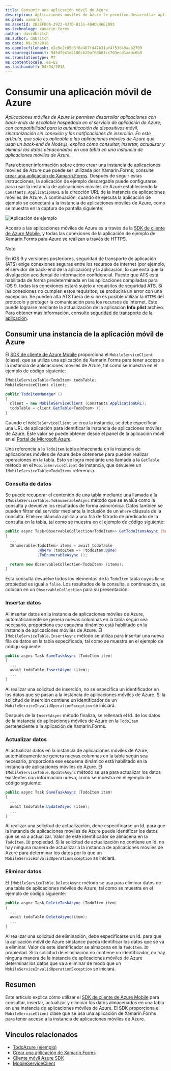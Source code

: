 ```yaml
---
title: Consumir una aplicación móvil de Azure
description: Aplicaciones móviles de Azure le permiten desarrollar aplicaciones con back-ends de escalable hospedado en el servicio de aplicación de Azure, con compatibilidad para la autenticación de dispositivos móvil, sincronización sin conexión y las notificaciones de inserción. En este artículo, que sólo es aplicable a las aplicaciones móviles de Azure que usan un back-end de Node.js, explica cómo consultar, insertar, actualizar y eliminar los datos almacenados en una tabla en una instancia de aplicaciones móviles de Azure.
ms.prod: xamarin
ms.assetid: 2B3EFD0A-2922-437D-B151-4B4DE46E2095
ms.technology: xamarin-forms
author: davidbritch
ms.author: dabritch
ms.date: 09/20/2016
ms.openlocfilehash: e2e9e2c05d3f6e467fd47b31af4f53049aab2709
ms.sourcegitcommit: 945df041e2180cb20af08b83cc703ecd1aedc6b0
ms.translationtype: MT
ms.contentlocale: es-ES
ms.lasthandoff: 04/04/2018
---
```

# <a name="consuming-an-azure-mobile-app"></a>Consumir una aplicación móvil de Azure

_Aplicaciones móviles de Azure le permiten desarrollar aplicaciones con back-ends de escalable hospedado en el servicio de aplicación de Azure, con compatibilidad para la autenticación de dispositivos móvil, sincronización sin conexión y las notificaciones de inserción. En este artículo, que sólo es aplicable a las aplicaciones móviles de Azure que usan un back-end de Node.js, explica cómo consultar, insertar, actualizar y eliminar los datos almacenados en una tabla en una instancia de aplicaciones móviles de Azure._

Para obtener información sobre cómo crear una instancia de aplicaciones móviles de Azure que puede ser utilizada por Xamarin.Forms, consulte [crear una aplicación de Xamarin.Forms](https://azure.microsoft.com/documentation/articles/app-service-mobile-xamarin-forms-get-started/). Después de seguir estas instrucciones, la aplicación de ejemplo descargable puede configurarse para usar la instancia de aplicaciones móviles de Azure estableciendo la `Constants.ApplicationURL` a la dirección URL de la instancia de aplicaciones móviles de Azure. A continuación, cuando se ejecuta la aplicación de ejemplo se conectará a la instancia de aplicaciones móviles de Azure, como se muestra en la captura de pantalla siguiente:

![](azure-images/portal.png "Aplicación de ejemplo")

Acceso a las aplicaciones móviles de Azure es a través de la [SDK de cliente de Azure Mobile](https://www.nuget.org/packages/Microsoft.Azure.Mobile.Client/), y todas las conexiones de la aplicación de ejemplo de Xamarin.Forms para Azure se realizan a través de HTTPS.

> [!NOTE]
> En iOS 9 y versiones posteriores, seguridad de transporte de aplicación (ATS) exige conexiones seguras entre los recursos de internet (por ejemplo, el servidor de back-end de la aplicación) y la aplicación, lo que evita que la divulgación accidental de información confidencial. Puesto que ATS está habilitada de forma predeterminada en las aplicaciones compiladas para iOS 9, todas las conexiones estará sujeto a requisitos de seguridad ATS. Si las conexiones no cumplen estos requisitos, se producirá un error con una excepción.
> Se pueden alta ATS fuera de si no es posible utilizar la `HTTPS` del protocolo y proteger la comunicación para los recursos de internet. Esto puede lograrse mediante la actualización de la aplicación **Info.plist** archivo. Para obtener más información, consulte [seguridad de transporte de la aplicación](~/ios/app-fundamentals/ats.md).

## <a name="consuming-an-azure-mobile-app-instance"></a>Consumir una instancia de la aplicación móvil de Azure

El [SDK de cliente de Azure Mobile](https://www.nuget.org/packages/Microsoft.Azure.Mobile.Client/) proporciona el `MobileServiceClient` (clase), que se utiliza una aplicación de Xamarin.Forms para tener acceso a la instancia de aplicaciones móviles de Azure, tal como se muestra en el ejemplo de código siguiente:

```csharp
IMobileServiceTable<TodoItem> todoTable;
MobileServiceClient client;

public TodoItemManager ()
{
  client = new MobileServiceClient (Constants.ApplicationURL);
  todoTable = client.GetTable<TodoItem> ();
}
```

Cuando el `MobileServiceClient` se crea la instancia, se debe especificar una URL de aplicación para identificar la instancia de aplicaciones móviles de Azure. Este valor se puede obtener desde el panel de la aplicación móvil en el [Portal de Microsoft Azure](https://portal.azure.com/).

Una referencia a la `TodoItem` tabla almacenada en la instancia de aplicaciones móviles de Azure debe obtenerse para pueden realizar operaciones en la tabla. Esto se logra mediante una llamada a la `GetTable` método en el `MobileServiceClient` de instancia, que devuelve un `IMobileServiceTable<TodoItem>` referencia.

### <a name="querying-data"></a>Consulta de datos

Se puede recuperar el contenido de una tabla mediante una llamada a la `IMobileServiceTable.ToEnumerableAsync` método que se evalúa como la consulta y devuelve los resultados de forma asincrónica. Datos también se pueden filtrar del servidor mediante la inclusión de un `Where` cláusula de la consulta. El `Where` cláusula aplica a una fila de filtrado de predicado de la consulta en la tabla, tal como se muestra en el ejemplo de código siguiente:

```csharp
public async Task<ObservableCollection<TodoItem>> GetTodoItemsAsync (bool syncItems = false)
{
  ...
  IEnumerable<TodoItem> items = await todoTable
              .Where (todoItem => !todoItem.Done)
              .ToEnumerableAsync ();

  return new ObservableCollection<TodoItem> (items);
}
```

Esta consulta devuelve todos los elementos de la `TodoItem` tabla cuyos `Done` propiedad es igual a `false`. Los resultados de la consulta, a continuación, se colocan en un `ObservableCollection` para su presentación.

### <a name="inserting-data"></a>Insertar datos

Al insertar datos en la instancia de aplicaciones móviles de Azure, automáticamente se genera nuevas columnas en la tabla según sea necesario, proporciona ese esquema dinámico está habilitado en la instancia de aplicaciones móviles de Azure. El `IMobileServiceTable.InsertAsync` método se utiliza para insertar una nueva fila de datos en la tabla especificada, tal como se muestra en el ejemplo de código siguiente:

```csharp
public async Task SaveTaskAsync (TodoItem item)
{
  ...
  await todoTable.InsertAsync (item);
  ...
}
```

Al realizar una solicitud de inserción, no se especifica un identificador en los datos que se pasan a la instancia de aplicaciones móviles de Azure. Si la solicitud de inserción contiene un identificador de un `MobileServiceInvalidOperationException` se iniciará.

Después de la `InsertAsync` método finaliza, se rellenará el Id. de los datos de la instancia de aplicaciones móviles de Azure en la `TodoItem` perteneciente a la aplicación de Xamarin.Forms.

### <a name="updating-data"></a>Actualizar datos

Al actualizar datos en la instancia de aplicaciones móviles de Azure, automáticamente se genera nuevas columnas en la tabla según sea necesario, proporciona ese esquema dinámico está habilitado en la instancia de aplicaciones móviles de Azure. El `IMobileServiceTable.UpdateAsync` método se usa para actualizar los datos existentes con información nueva, como se muestra en el ejemplo de código siguiente:

```csharp
public async Task SaveTaskAsync (TodoItem item)
{
  ...
  await todoTable.UpdateAsync (item);
  ...
}
```

Al realizar una solicitud de actualización, debe especificarse un Id. para que la instancia de aplicaciones móviles de Azure puede identificar los datos que se va a actualizar. Valor de este identificador se almacena en la `TodoItem.ID` propiedad. Si la solicitud de actualización no contiene un Id. no hay ninguna manera de actualizar a la instancia de aplicaciones móviles de Azure para determinar los datos por lo que un `MobileServiceInvalidOperationException` se iniciará.

### <a name="deleting-data"></a>Eliminar datos

El `IMobileServiceTable.DeleteAsync` método se usa para eliminar datos de una tabla de aplicaciones móviles de Azure, tal como se muestra en el ejemplo de código siguiente:

```csharp
public async Task DeleteTaskAsync (TodoItem item)
{
  ...
  await todoTable.DeleteAsync(item);
  ...
}
```

Al realizar una solicitud de eliminación, debe especificarse un Id. para que la aplicación móvil de Azure sinstance pueda identificar los datos que se va a eliminar. Valor de este identificador se almacena en la `TodoItem.ID` propiedad. Si la solicitud de eliminación no contiene un identificador, no hay ninguna manera de la instancia de aplicaciones móviles de Azure determinar los datos que va a eliminar de modo que un `MobileServiceInvalidOperationException` se iniciará.

## <a name="summary"></a>Resumen

Este artículo explica cómo utilizar el [SDK de cliente de Azure Mobile](https://www.nuget.org/packages/Microsoft.Azure.Mobile.Client/) para consultar, insertar, actualizar y eliminar los datos almacenados en una tabla en una instancia de aplicaciones móviles de Azure. El SDK proporciona el `MobileServiceClient` clase que se usa una aplicación de Xamarin.Forms para tener acceso a la instancia de aplicaciones móviles de Azure.


## <a name="related-links"></a>Vínculos relacionados

- [TodoAzure (ejemplo)](https://developer.xamarin.com/samples/xamarin-forms/WebServices/TodoAzure/)
- [Crear una aplicación de Xamarin.Forms](https://azure.microsoft.com/documentation/articles/app-service-mobile-xamarin-forms-get-started/)
- [Cliente móvil Azure SDK](https://www.nuget.org/packages/Microsoft.Azure.Mobile.Client/)
- [MobileServiceClient](https://msdn.microsoft.com/library/azure/microsoft.windowsazure.mobileservices.mobileserviceclient(v=azure.10).aspx)
